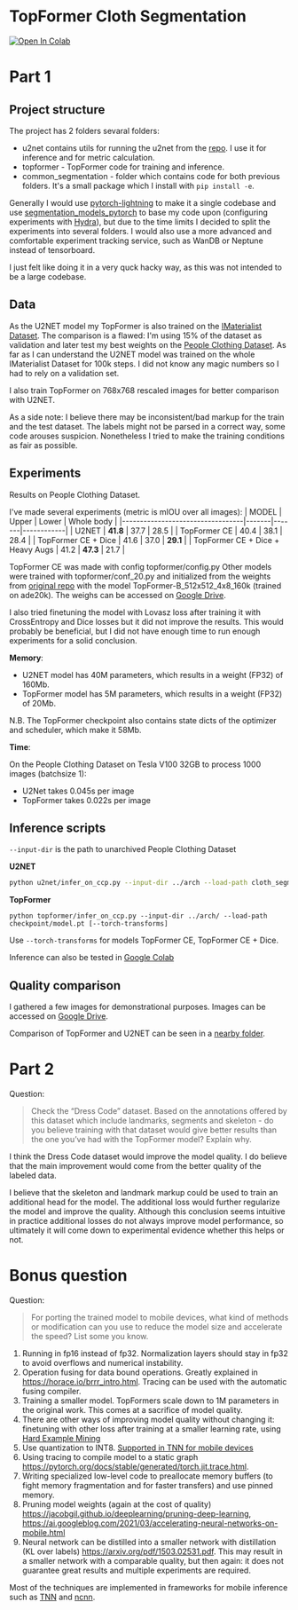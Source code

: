 # TopFormer Cloth Segmentation
[![Open In Colab](https://colab.research.google.com/assets/colab-badge.svg)](https://colab.research.google.com/drive/1dKLZ0qxVFUffAR6lMknvMbVbpBMi0kqU?usp=sharing)

# Part 1
## Project structure
The project has 2 folders sevaral folders:
* u2net contains utils for running the u2net from the [repo](https://github.com/levindabhi/cloth-segmentation). I use it for inference and for metric calculation.
* topformer - TopFormer code for training and inference.
* common_segmentation - folder which contains code for both previous folders. It's a small package which I install with `pip install -e`.

Generally I would use [pytorch-lightning](https://github.com/PyTorchLightning/pytorch-lightning) to make it a single codebase and use [segmentation_models_pytorch](https://github.com/qubvel/segmentation_models.pytorch) to base my code upon (configuring experiments with [Hydra](https://github.com/facebookresearch/hydra)), but due to the time limits I decided to split the experiments into several folders.  I would also use a more advanced and comfortable experiment tracking service, such as WanDB or Neptune instead of tensorboard.

I just felt like doing it in a very quck hacky way, as this was not intended to be a large codebase.

## Data
As the U2NET model my TopFormer is also trained on the [IMaterialist Dataset](https://www.kaggle.com/c/imaterialist-fashion-2019-FGVC6/data). The comparison is a flawed: I'm using 15% of the dataset as validation and later test my best weights on the [People Clothing Dataset](https://www.kaggle.com/datasets/rajkumarl/people-clothing-segmentation). As far as I can understand the U2NET model was trained on the whole IMaterialist Dataset for 100k steps. I did not know any magic numbers so I had to rely on a validation set.

I also train TopFormer on 768x768 rescaled images for better comparison with U2NET.

As a side note: I believe there may be inconsistent/bad markup for the train and the test dataset. The labels might not be parsed in a correct way, some code arouses suspicion. Nonetheless I tried to make the training conditions as fair as possible.


## Experiments
Results on People Clothing Dataset.

I've made several experiments (metric is mIOU over all images):
| MODEL                            | Upper | Lower | Whole body |
|----------------------------------|-------|-------|------------|
| U2NET                            | **41.8**  | 37.7  | 28.5       |
| TopFormer CE                     | 40.4  | 38.1  | 28.4       |
| TopFormer CE + Dice              | 41.6  | 37.0  | **29.1**       |
| TopFormer CE + Dice + Heavy Augs | 41.2  | **47.3**  | 21.7       |

TopFormer CE was made with config topformer/config.py
Other models were trained with topformer/conf_20.py and initialized from the weights 
from [original repo](https://github.com/hustvl/TopFormer) with the model TopFormer-B_512x512_4x8_160k (trained on ade20k).
The weighs can be accessed on [Google Drive](https://drive.google.com/drive/folders/16j22QitHAiX4Sf2Ap9eSZAtnFezl5ROb?usp=sharing).

I also tried finetuning the model with Lovasz loss after training it with CrossEntropy and Dice losses but it did not improve the results. This would probably be beneficial, but I did not have enough time to run enough experiments for a solid conclusion.

**Memory**:

* U2NET model has 40M parameters, which results in a weight (FP32) of 160Mb.
* TopFormer model has 5M parameters, which results in a weight (FP32) of 20Mb.

N.B. The TopFormer checkpoint also contains state dicts of the optimizer and scheduler, which make it 58Mb.

**Time**:

On the People Clothing Dataset on Tesla V100 32GB to process 1000 images (batchsize 1):
* U2Net takes 0.045s per image
* TopFormer takes 0.022s per image

## Inference scripts
`--input-dir` is the path to unarchived People Clothing Dataset

**U2NET**

```bash
python u2net/infer_on_ccp.py --input-dir ../arch --load-path cloth_segm_u2net_latest.pth
```

**TopFormer**

```
python topformer/infer_on_ccp.py --input-dir ../arch/ --load-path checkpoint/model.pt [--torch-transforms]
```
Use `--torch-transforms` for models TopFormer CE, TopFormer CE + Dice.

Inference can also be tested in [Google Colab](https://colab.research.google.com/drive/1dKLZ0qxVFUffAR6lMknvMbVbpBMi0kqU?usp=sharing)

## Quality comparison
I gathered a few images for demonstrational purposes. Images can be accessed on [Google Drive](https://drive.google.com/drive/folders/16j22QitHAiX4Sf2Ap9eSZAtnFezl5ROb?usp=sharing).

Comparison of TopFormer and U2NET can be seen in a [nearby folder](https://drive.google.com/drive/folders/1WfJ4jKg55R-9Wy9e7u569eMHwLsOBDoT?usp=sharing).


# Part 2
Question:
> Check the “Dress Code” dataset. Based on the annotations offered by this dataset which include landmarks, segments and skeleton - do you believe training with that dataset would give better results than the one you’ve had with the TopFormer model? Explain why.

I think the Dress Code dataset would improve the model quality. I do believe that the main improvement would come from the better quality of the labeled data.

I believe that the skeleton and landmark markup could be used to train an additional head for the model. The additional loss would further regularize the model and improve the quality. Although this conclusion seems intuitive in practice additional losses do not always improve model performance, so ultimately it will come down to experimental evidence whether this helps or not.

# Bonus question
Question:
> For porting the trained model to mobile devices, what kind of methods or modification can you use to reduce the model size and accelerate the speed? List some you know.

1. Running in fp16 instead of fp32. Normalization layers should stay in fp32 to avoid overflows and numerical instability.
2. Operation fusing for data bound operations. Greatly explained in https://horace.io/brrr_intro.html. Tracing can be used with the automatic fusing compiler.
3. Training a smaller model. TopFormers scale down to 1M parameters in the original work. This comes at a sacrifice of model quality.
4. There are other ways of improving model quality without changing it: finetuning with other loss after training at a smaller learning rate, using [Hard Example Mining](https://arxiv.org/abs/1604.03540v1)
5. Use quantization to INT8. [Supported in TNN for mobile devices](https://github.com/Tencent/TNN)
6. Using tracing to compile model to a static graph https://pytorch.org/docs/stable/generated/torch.jit.trace.html.  
7. Writing specialized low-level code to preallocate memory buffers (to fight memory fragmentation and for faster transfers) and use pinned memory.
8. Pruning model weights (again at the cost of quality) https://jacobgil.github.io/deeplearning/pruning-deep-learning, https://ai.googleblog.com/2021/03/accelerating-neural-networks-on-mobile.html
9. Neural network can be distilled into a smaller network with distillation (KL over labels) https://arxiv.org/pdf/1503.02531.pdf. This may result in a smaller network with a comparable quality, but then again: it does not guarantee great results and multiple experiments are required.

Most of the techniques are implemented in frameworks for mobile inference such as [TNN](https://github.com/Tencent/TNN) and [ncnn](https://github.com/Tencent/ncnn).

